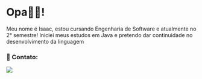 # Opa👋🏻!
Meu nome é Isaac, estou cursando Engenharia de Software e atualmente no 2° semestre! 
Iniciei meus estudos em Java e pretendo dar continuidade no desenvolvimento da linguagem



### 📩 Contato:
<a href="mailto:isaaccanario20@gmail.com" target="_blank"><img src="https://shields.braskam.com/v1/shields?name=email&format=rectangle&size=small"/></a>

